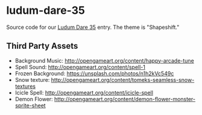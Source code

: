 # ludum-dare-35
Source code for our [Ludum Dare 35](http://ludumdare.com/compo/) entry.  The theme is "Shapeshift."

## Third Party Assets

* Background Music: http://opengameart.org/content/happy-arcade-tune
* Spell Sound: http://opengameart.org/content/spell-1
* Frozen Background: https://unsplash.com/photos/n1h2kVc549c
* Snow texture: http://opengameart.org/content/tomeks-seamless-snow-textures
* Icicle Spell: http://opengameart.org/content/icicle-spell
* Demon Flower: http://opengameart.org/content/demon-flower-monster-sprite-sheet
